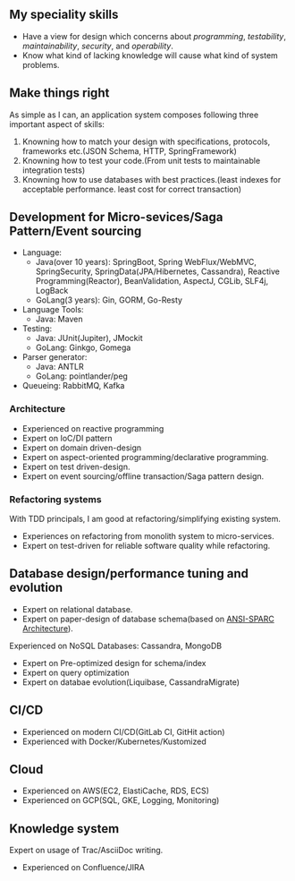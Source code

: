 ## My speciality skills

* Have a view for design which concerns about _programming_, _testability_, _maintainability_, _security_, and _operability_.
* Know what kind of lacking knowledge will cause what kind of system problems.

## Make things right

As simple as I can, an application system composes following three important aspect of skills:

1. Knowning how to match your design with specifications, protocols, frameworks etc.(JSON Schema, HTTP, SpringFramework)
1. Knowning how to test your code.(From unit tests to maintainable integration tests)
1. Knowning how to use databases with best practices.(least indexes for acceptable performance. least cost for correct transaction)

## Development for Micro-sevices/Saga Pattern/Event sourcing

* Language:
  * Java(over 10 years): SpringBoot, Spring WebFlux/WebMVC, SpringSecurity, SpringData(JPA/Hibernetes, Cassandra), Reactive Programming(Reactor), BeanValidation,
    AspectJ, CGLib, SLF4j, LogBack
  * GoLang(3 years): Gin, GORM, Go-Resty
* Language Tools:
  * Java: Maven
* Testing:
  * Java: JUnit(Jupiter), JMockit
  * GoLang: Ginkgo, Gomega
* Parser generator:
  * Java: ANTLR
  * GoLang: pointlander/peg
* Queueing: RabbitMQ, Kafka

### Architecture

* Experienced on reactive programming
* Expert on IoC/DI pattern
* Expert on domain driven-design
* Expert on aspect-oriented programming/declarative programming.
* Expert on test driven-design.
* Expert on event sourcing/offline transaction/Saga pattern design.

### Refactoring systems

With TDD principals, I am good at refactoring/simplifying existing system.

* Experiences on refactoring from monolith system to micro-services.
* Expert on test-driven for reliable software quality while refactoring.

## Database design/performance tuning and evolution

* Expert on relational database.
* Expert on paper-design of database schema(based on [ANSI-SPARC Architecture](https://en.wikipedia.org/wiki/ANSI-SPARC_Architecture)).

Experienced on NoSQL Databases: Cassandra, MongoDB

* Expert on Pre-optimized design for schema/index
* Expert on query optimization
* Expert on databae evolution(Liquibase, CassandraMigrate)

## CI/CD

* Experienced on modern CI/CD(GitLab CI, GitHit action)
* Experienced with Docker/Kubernetes/Kustomized

## Cloud

* Experienced on AWS(EC2, ElastiCache, RDS, ECS)
* Experienced on GCP(SQL, GKE, Logging, Monitoring)

## Knowledge system

Expert on usage of Trac/AsciiDoc writing.

* Experienced on Confluence/JIRA
